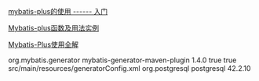 [mybatis-plus的使用 ------ 入门](https://www.jianshu.com/p/ceb1df475021)

[Mybatis-plus函数及用法实例](https://blog.csdn.net/weixin_42577140/article/details/89841799)

[Mybatis-Plus使用全解](https://blog.csdn.net/weixin_33850015/article/details/92431309)

<plugin>
	<groupId>org.mybatis.generator</groupId>
	<artifactId>mybatis-generator-maven-plugin</artifactId>
	<version>1.4.0</version>
	<configuration>
		<!-- 在控制台打印执行日志 -->
		<verbose>true</verbose>
		<!-- 重复生成时会覆盖之前的文件-->
		<overwrite>true</overwrite>
		<configurationFile>src/main/resources/generatorConfig.xml</configurationFile>
	</configuration>
	<dependencies>
		<dependency>
			<groupId>org.postgresql</groupId>
			<artifactId>postgresql</artifactId>
			<version>42.2.10</version>
		</dependency>
	</dependencies>
</plugin>